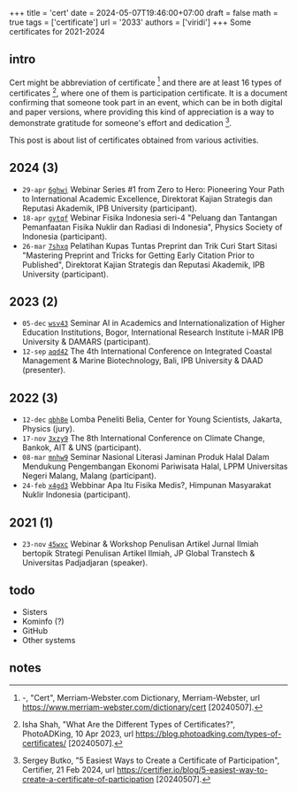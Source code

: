 +++
title = 'cert'
date = 2024-05-07T19:46:00+07:00
draft = false
math = true
tags = ['certificate']
url = '2033'
authors = ['viridi']
+++
Some certificates for 2021-2024 <!--more-->


## intro
Cert might be abbreviation of certificate [^meweb_2024] and there are at least 16 types of certificates [^shah_2023], where one of them is participation certificate. It is a document confirming that someone took part in an event, which can be in both digital and paper versions, where providing this kind of appreciation is a way to demonstrate gratitude for someone's effort and dedication [^butko_2024].

This post is about list of certificates obtained from various activities.


## 2024 (3)
+ `29-apr` [`6ghwj`](https://osf.io/6ghwj) Webinar Series #1 from Zero to Hero: Pioneering Your Path to International Academic Excellence, Direktorat Kajian Strategis dan Reputasi Akademik, IPB University (participant).
+ `18-apr` [`gytqf`](https://osf.io/gytqf) Webinar Fisika Indonesia seri-4 "Peluang dan Tantangan Pemanfaatan Fisika Nuklir dan Radiasi di Indonesia", Physics Society of Indonesia (participant).
+ `26-mar` [`7shxq`](https://osf.io/7shxq) Pelatihan Kupas Tuntas Preprint dan Trik Curi Start Sitasi "Mastering Preprint and Tricks for Getting Early Citation Prior to Published", Direktorat Kajian Strategis dan Reputasi Akademik, IPB University (participant).


## 2023 (2)
+ `05-dec` [`wsv43`](https://osf.io/wsv43) Seminar AI in Academics and Internationalization of Higher Education Institutions, Bogor, International Research Institute i-MAR IPB University & DAMARS (participant).
+ `12-sep` [`aqd42`](https://osf.io/aqd42) The 4th International Conference on Integrated Coastal Management & Marine Biotechnology, Bali, IPB University & DAAD (presenter).


## 2022 (3)
+ `12-dec` [`qbh8e`](https://osf.io/qbh8e) Lomba Peneliti Belia, Center for Young Scientists, Jakarta, Physics (jury).
+ `17-nov` [`3xzy9`](https://osf.io/3xzy9) The 8th International Conference on Climate Change, Bankok, AIT & UNS (participant).
+ `08-mar` [`mnhw9`](https://osf.io/mnhw9) Seminar Nasional Literasi Jaminan Produk Halal Dalam Mendukung Pengembangan Ekonomi Pariwisata Halal, LPPM Universitas Negeri Malang, Malang (participant).
+ `24-feb` [`x4gd3`](https://osf.io/x4gd3) Webbinar Apa Itu Fisika Medis?, Himpunan Masyarakat Nuklir Indonesia (participant).


## 2021 (1)
+ `23-nov` [`45wxc`](https://osf.io/45wxc) Webinar & Workshop Penulisan Artikel Jurnal Ilmiah bertopik Strategi Penulisan Artikel Ilmiah, JP Global Transtech & Universitas Padjadjaran (speaker).


## todo
+ Sisters
+ Kominfo (?)
+ GitHub
+ Other systems


## notes
[^butko_2024]: Sergey Butko, "5 Easiest Ways to Create a Certificate of Participation", Certifier, 21 Feb 2024, url https://certifier.io/blog/5-easiest-way-to-create-a-certificate-of-participation [20240507].
[^meweb_2024]: -, "Cert", Merriam-Webster.com Dictionary, Merriam-Webster, url https://www.merriam-webster.com/dictionary/cert [20240507].
[^shah_2023]: Isha Shah, "What Are the Different Types of Certificates?", PhotoADKing, 10 Apr 2023, url https://blog.photoadking.com/types-of-certificates/ [20240507].

